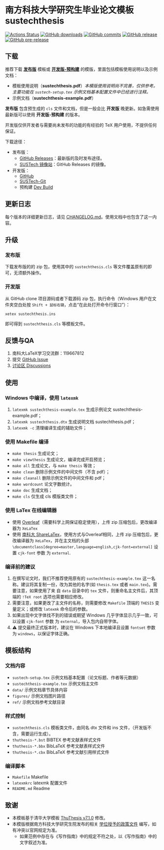# 南方科技大学研究生毕业论文模板 sustechthesis

[![Actions Status](https://github.com/SUSTech-CRA/sustech-master-thesis/actions/workflows/verify-compile.yml/badge.svg)](https://github.com/SUSTech-CRA/sustech-master-thesis/actions/workflows/verify-compile.yml)
[![GitHub downloads](https://img.shields.io/github/downloads/SUSTech-CRA/sustech-master-thesis/total)](https://github.com/SUSTech-CRA/sustech-master-thesis/releases)
[![GitHub commits](https://img.shields.io/github/commits-since/SUSTech-CRA/sustech-master-thesis/latest)](https://github.com/SUSTech-CRA/sustech-master-thesis/commits/master)
[![GitHub release](https://img.shields.io/github/v/release/SUSTech-CRA/sustech-master-thesis?&label=%E5%8F%91%E5%B8%83%E7%89%88)](https://github.com/SUSTech-CRA/sustech-master-thesis/releases/latest)
[![GitHub pre-release](https://img.shields.io/github/v/release/SUSTech-CRA/sustech-master-thesis?include_prereleases&label=%E5%BC%80%E5%8F%91%E7%89%88-%E9%A2%84%E5%8F%91%E5%B8%83)](https://github.com/SUSTech-CRA/sustech-master-thesis/releases/tag/dev-latest)

## 下载

推荐下载 **[发布版](https://github.com/SUSTech-CRA/sustech-master-thesis/releases/latest)** 模板或 **[开发版-预构建](https://github.com/SUSTech-CRA/sustech-master-thesis/releases/tag/dev-latest)** 的模版，里面包括模板使用说明以及示例文档：

* 模板使用说明（**sustechthesis.pdf**）*本模版使用说明尚不完善，仅供参考。主要功能在 `sustech-setup.tex` 示例文档基本配置文件中已经进行注释。*
* 示例文档（**sustechthesis-example.pdf**）

**发布版** 包含预生成的 `cls` 文件和文档，但是一般会比 **开发版** 晚更新。如急需使用最新版可以使用 **开发版-预构建** 的版本。

开发版仅供开发者与需要尚未发布的功能的有经验的 TeX 用户使用，不提供任何保证。

下载途径：

* 发布版：
  * [GitHub Releases](https://github.com/SUSTech-CRA/sustech-master-thesis/releases)：最新版的及时发布途径。
  * [SUSTech 镜像站](https://mirrors.sustech.edu.cn/github-release/SUSTech-CRA/sustech-master-thesis/)：GitHub Releases 的镜像。
* 开发版：
  * [GitHub](https://github.com/SUSTech-CRA/sustech-master-thesis)
  * [SUSTech-Git](https://mirrors.sustech.edu.cn/git/liziwl/sustech-master-thesis)
  * 预构建 [Dev Build](https://github.com/SUSTech-CRA/sustech-master-thesis/releases/tag/dev-latest)

## 更新日志

每个版本的详细更新日志，请见 [CHANGELOG.md](CHANGELOG.md)。使用文档中也包含了这一内容。

## 升级
### 发布版

下载发布版的的 zip 包，使用其中的 `sustechthesis.cls` 等文件覆盖原有的即可，无须额外操作。

### 开发版

从 GitHub clone 项目源码或者下载源码 zip 包，执行命令（Windows 用户在文件夹空白处按 `Shift + 鼠标右键`，点击“在此处打开命令行窗口”）：

```shell
xetex sustechthesis.ins
```

即可得到 `sustechthesis.cls` 等模板文件。

## 反馈与QA

1. 南科大LaTeX学习交流群：119667812
2. 提交 [GitHub Issue](https://github.com/SUSTech-CRA/sustech-master-thesis/issues/new/choose)
3. [讨论区 Discussions](https://github.com/SUSTech-CRA/sustech-master-thesis/discussions)

## 使用
### Windows 中编译，使用 `latexmk`
1. `latexmk sustechthesis-example.tex` 生成示例论文 sustechthesis-example.pdf；
2. `latexmk sustechthesis.dtx` 生成说明文档 sustechthesis.pdf；
3. `latexmk -c` 清理编译生成的辅助文件；

### 使用 Makefile 编译
* `make thesis`     生成论文；
* `make viewthesis` 生成论文，编译完成开启预览；
* `make all`        生成论文，与 `make thesis` 等效；
* `make clean`      删除示例文件的中间文件（不含 pdf）；
* `make cleanall`   删除示例文件的中间文件和 pdf；
* `make wordcount`  论文字数统计。
* `make doc`     生成文档；
* `make cls`        仅生成 cls 模版类文件；

### 使用 LaTex 在线编辑器
* 使用 [Overleaf](https://www.overleaf.com/)（需要科学上网保证稳定使用），上传 zip 压缩包后，更改编译器为 `XeLaTex`
* 使用 [南科大 ShareLaTex](https://sharelatex.cra.moe/)，使用方式与Overleaf相同，上传 zip 压缩包后，更改编译器为 `XeLaTex`，并在主文档的头部 `\documentclass[degree=master,language=english,cjk-font=external]` 设置 `cjk-font` 参数 为 `external`.


### 编译前的建议

1. 在撰写论文时，我们不推荐使用原有的 `sustechthesis-example.tex` 这一名称。建议将其复制一份，改为其他的名字(如 `thesis.tex` 或者 `main.tex`)。需要注意，如果使用了来 自 `data` 目录中的 `tex` 文件，则重命名主文件后，其顶端的 `!TeX root` 选项也需要相应修改。
2. 需要注意，如果更改了主文件的名称，则需要修改 `Makefile` 顶端的 `THESIS` 变量定义；或修改 `latexmk` 命令后的参数。
3. 如果出现中文字体找不到的错误或期望 Windows 几乎字体显示几乎一致，可以设置 `cjk-font` 参数 为 `external`，导入包内自带字体。
4. ⚠️ 提交最终正式版本时，建议在 Windows 下本地编译且设置 `fontset` 参数 为 `windows`，以保证字体正确。

## 模板结构

### 文档内容
* `sustech-setup.tex` 示例文档基本配置（论文标题、作者等元数据）
* `sustechthesis-example.tex` 示例文档主文件
* `data/` 示例文档章节具体内容
* `figures/` 示例文档图片路径
* `ref/` 示例文档参考文献目录

### 样式控制
* `sustechthesis.cls` 模板类文件，由同名 dtx 文件和 ins 文件，（开发版不含，需要运行生成）。
* `thuthesis-*.bst` BIBTEX 参考文献表样式文件
* `thuthesis-*.bbx` BibLaTeX 参考文献表样式文件
* `thuthesis-*.cbx` BibLaTeX 参考文献引用样式文件

### 编译脚本
* `Makefile` Makefile
* `latexmkrc` latexmk 配置文件
* `README.md` Readme

## 致谢

* 本模板基于清华大学模板 [ThuThesis v7.1.0](https://github.com/tuna/thuthesis/releases/tag/v7.1.0) 修改。
* 本模版根据南方科技大学研究生院发布的相关 [学位授予的政策文件](https://gs.sustech.edu.cn/xueweishouyuzhengce) 编写，如有冲突以官网规定为准。
  * 如果范例中存在与《写作指南》中的规定不符之处，以《写作指南》中的文字叙述为准。
